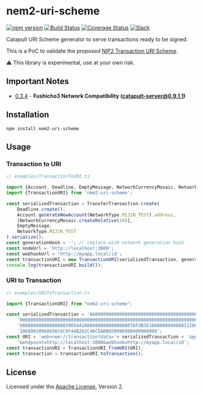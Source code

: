 # nem2-uri-scheme

[![npm version](https://badge.fury.io/js/nem2-uri-scheme.svg)](https://badge.fury.io/js/nem2-uri-scheme)
[![Build Status](https://travis-ci.org/nemfoundation/nem2-uri-scheme.svg?branch=master)](https://travis-ci.org/nemfoundation/nem2-uri-scheme)
[![Coverage Status](https://coveralls.io/repos/github/nemfoundation/nem2-uri-scheme/badge.svg?branch=master)](https://coveralls.io/github/nemfoundation/nem2-uri-scheme?branch=master)
[![Slack](https://img.shields.io/badge/chat-on%20slack-green.svg)](https://nem2.slack.com/messages/CB0UU89GS//)

Catapult URI Scheme generator to serve transactions ready to be signed.

This is a PoC to validate the proposed [NIP2 Transaction URI Scheme](https://github.com/nemtech/NIP/issues/6).

:warning: This library is experimental, use at your own risk.


## Important Notes

- [0.3.4](https://www.npmjs.com/package/nem2-uri-scheme) - **Fushicho3 Network Compatibility (catapult-server@0.9.1.1)**

## Installation

``npm install nem2-uri-scheme``

## Usage

### Transaction to URI

```ts
// examples/TransactionToURI.ts

import {Account, Deadline, EmptyMessage, NetworkCurrencyMosaic, NetworkType, TransferTransaction} from 'nem2-sdk';
import {TransactionURI} from 'nem2-uri-scheme';

const serializedTransaction = TransferTransaction.create(
    Deadline.create(),
    Account.generateNewAccount(NetworkType.MIJIN_TEST).address,
    [NetworkCurrencyMosaic.createRelative(10)],
    EmptyMessage,
    NetworkType.MIJIN_TEST
).serialize();
const generationHash = ''; // replace with network generation hash
const nodeUrl = 'http://localhost:3000';
const webhookUrl = 'http://myapp.local/id';
const transactionURI = new TransactionURI(serializedTransaction, generationHash, nodeUrl, webhookUrl);
console.log(transactionURI.build());

```

### URI to Transaction

```ts
// examples/URIToTransaction.ts

import {TransactionURI} from "nem2-uri-scheme";

const serializedTransaction = 'AA00000000000000000000000000000000000000000000000000000000000000000000000000000' +
    '000000000000000000000000000000000000000000000000000000000000000000000000000000000000000000000000000000000' +
    '000000000000000003905441000000000000000007AF3B3E16000000900D81120CEC95A998B41773D3653104D530CA908318755BA' +
    '10600010068656C6C6F44B262C46CEABB858096980000000000';
const URI = 'web+nem://transaction?data='+ serializedTransaction + '&generationHash=test' +
    '&endpoint=http://localhost:3000&webhook=http://myapp.local/id';
const transactionURI = TransactionURI.fromURI(URI);
const transaction = transactionURI.toTransaction();

```

## License

Licensed under the [Apache License](LICENSE.md), Version 2.
